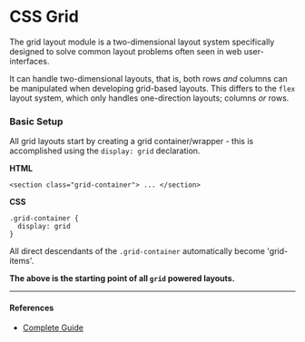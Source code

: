 # CSS Grid

The grid layout module is a two-dimensional layout system specifically designed to solve common layout problems often seen in web user-interfaces.

It can handle two-dimensional layouts, that is, both rows _and_ columns can be manipulated when developing grid-based layouts. This differs to the `flex` layout system, which only handles one-direction layouts; columns _or_ rows.

### Basic Setup

All grid layouts start by creating a grid container/wrapper - this is accomplished using the `display: grid` declaration.

**HTML**

```
<section class="grid-container"> ... </section>
```

**CSS**

```
.grid-container {
  display: grid
}
```

All direct descendants of the `.grid-container` automatically become 'grid-items'.

**The above is the starting point of all `grid` powered layouts.**

---

#### References

- [Complete Guide](https://css-tricks.com/snippets/css/complete-guide-grid/)
